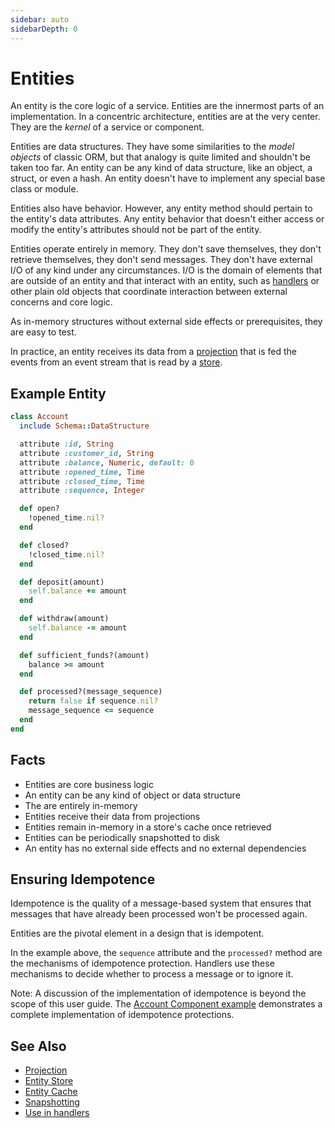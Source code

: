 ```yaml
---
sidebar: auto
sidebarDepth: 0
---
```


# Entities

An entity is the core logic of a service. Entities are the innermost parts of an implementation. In a concentric architecture, entities are at the very center. They are the _kernel_ of a service or component.

Entities are data structures. They have some similarities to the _model objects_ of classic ORM, but that analogy is quite limited and shouldn't be taken too far. An entity can be any kind of data structure, like an object, a struct, or even a hash. An entity doesn't have to implement any special base class or module.

Entities also have behavior. However, any entity method should pertain to the entity's data attributes. Any entity behavior that doesn't either access or modify the entity's attributes should not be part of the entity.

Entities operate entirely in memory. They don't save themselves, they don't retrieve themselves, they don't send messages. They don't have external I/O of any kind under any circumstances. I/O is the domain of elements that are outside of an entity and that interact with an entity, such as [handlers](./handlers.md) or other plain old objects that coordinate interaction between external concerns and core logic.

As in-memory structures without external side effects or prerequisites, they are easy to test.

In practice, an entity receives its data from a [projection](./projection) that is fed the events from an event stream that is read by a [store](./entity-store).

## Example Entity

``` ruby
class Account
  include Schema::DataStructure

  attribute :id, String
  attribute :customer_id, String
  attribute :balance, Numeric, default: 0
  attribute :opened_time, Time
  attribute :closed_time, Time
  attribute :sequence, Integer

  def open?
    !opened_time.nil?
  end

  def closed?
    !closed_time.nil?
  end

  def deposit(amount)
    self.balance += amount
  end

  def withdraw(amount)
    self.balance -= amount
  end

  def sufficient_funds?(amount)
    balance >= amount
  end

  def processed?(message_sequence)
    return false if sequence.nil?
    message_sequence <= sequence
  end
end
```

## Facts

- Entities are core business logic
- An entity can be any kind of object or data structure
- The are entirely in-memory
- Entities receive their data from projections
- Entities remain in-memory in a store's cache once retrieved
- Entities can be periodically snapshotted to disk
- An entity has no external side effects and no external dependencies

## Ensuring Idempotence

Idempotence is the quality of a message-based system that ensures that messages that have already been processed won't be processed again.

Entities are the pivotal element in a design that is idempotent.

In the example above, the `sequence` attribute and the `processed?` method are the mechanisms of idempotence protection. Handlers use these mechanisms to decide whether to process a message or to ignore it.

<div class="note custom-block">
  <p>
    Note: A discussion of the implementation of idempotence is beyond the scope of this user guide. The <a href="/examples/example-projects.html#account-component">Account Component example</a> demonstrates a complete implementation of idempotence protections.
  </p>
</div>

## See Also

- [Projection](./projection.md)
- [Entity Store](./entity-store/)
- [Entity Cache](./entity-store/entity-cache.md)
- [Snapshotting](./entity-store/snapshotting.md)
- [Use in handlers](./handlers.md#typical-handler-workflow)
